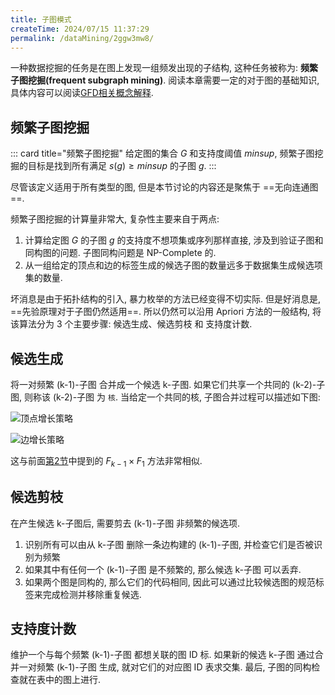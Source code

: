 ```yaml
---
title: 子图模式
createTime: 2024/07/15 11:37:29
permalink: /dataMining/2ggw3mw8/
---
```

一种数据挖掘的任务是在图上发现一组频发出现的子结构, 这种任务被称为: **频繁子图挖掘(frequent subgraph mining)**. 阅读本章需要一定的对于图的基础知识, 具体内容可以阅读[GFD相关概念解释](/paperNote/9hfux33n/#_4-gfd相关概念解释).

<!-- more -->

## 频繁子图挖掘
::: card  title="频繁子图挖掘" 
给定图的集合 $G$ 和支持度阈值 $minsup$, 频繁子图挖掘的目标是找到所有满足 $s(g) \geq minsup$ 的子图 $g$.
:::

尽管该定义适用于所有类型的图, 但是本节讨论的内容还是聚焦于 ==无向连通图==.

频繁子图挖掘的计算量非常大, 复杂性主要来自于两点:
1. 计算给定图 $G$ 的子图 $g$ 的支持度不想项集或序列那样直接, 涉及到验证子图和同构图的问题. 子图同构问题是 NP-Complete 的.
2. 从一组给定的顶点和边的标签生成的候选子图的数量远多于数据集生成候选项集的数量. 

坏消息是由于拓扑结构的引入, 暴力枚举的方法已经变得不切实际. 但是好消息是, ==先验原理对于子图仍然适用==. 所以仍然可以沿用 Apriori 方法的一般结构, 将该算法分为 3 个主要步骤: 候选生成、候选剪枝 和 支持度计数.

## 候选生成
将一对频繁 (k-1)-子图 合并成一个候选 k-子图. 如果它们共享一个共同的 (k-2)-子图, 则称该 (k-2)-子图 为 `核`. 当给定一个共同的核, 子图合并过程可以描述如下图:

![顶点增长策略](/illustration/vertex-growth-strategy.png)

![边增长策略](/illustration/edge-growth-strategy.png)

这与前面[第2节](/dataMining/ngr8k26m/)中提到的 $F_{k-1} \times F_{1}$ 方法非常相似.

## 候选剪枝
在产生候选 k-子图后, 需要剪去 (k-1)-子图 非频繁的候选项.
1. 识别所有可以由从 k-子图 删除一条边构建的 (k-1)-子图, 并检查它们是否被识别为频繁
2. 如果其中有任何一个 (k-1)-子图 是不频繁的, 那么候选 k-子图 可以丢弃.
3. 如果两个图是同构的, 那么它们的代码相同, 因此可以通过比较候选图的规范标签来完成检测并移除重复候选.

## 支持度计数
维护一个与每个频繁 (k-1)-子图 都想关联的图 ID 标. 如果新的候选 k-子图 通过合并一对频繁 (k-1)-子图 生成, 就对它们的对应图 ID 表求交集. 最后, 子图的同构检查就在表中的图上进行.